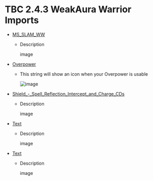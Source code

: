 # TBC 2.4.3 WeakAura Warrior Imports

- [MS_SLAM_WW](https://github.com/GitGurky/WeakAura-Strings-Database-2.4.3/blob/main/Warrior/MS_SLAM_WW.txt)
  - Description

      image

- [Overpower](https://github.com/GitGurky/WeakAura-Strings-Database-2.4.3/blob/main/Warrior/Overpower.txt)
  - This string will show an icon when your Overpower is usable

      ![image](https://github.com/GitGurky/WeakAura-Strings-Database-2.4.3/assets/90982783/185eeb68-f262-46b7-bae7-9e4b1ec9885d)

- [Shield_-_Spell_Reflection_Intercept_and_Charge_CDs](https://github.com/GitGurky/WeakAura-Strings-Database-2.4.3/blob/main/Warrior/Shield_-_Spell_Reflection_Intercept_and_Charge_CDs.txt)
  - Description

      image

- [Text](link)
  - Description

      image

- [Text](link)
  - Description

      image
